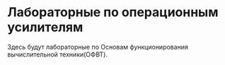 # Лабораторные по операционным усилителям

Здесь будут лабораторные по Основам функционирования вычислительной техники(ОФВТ).
